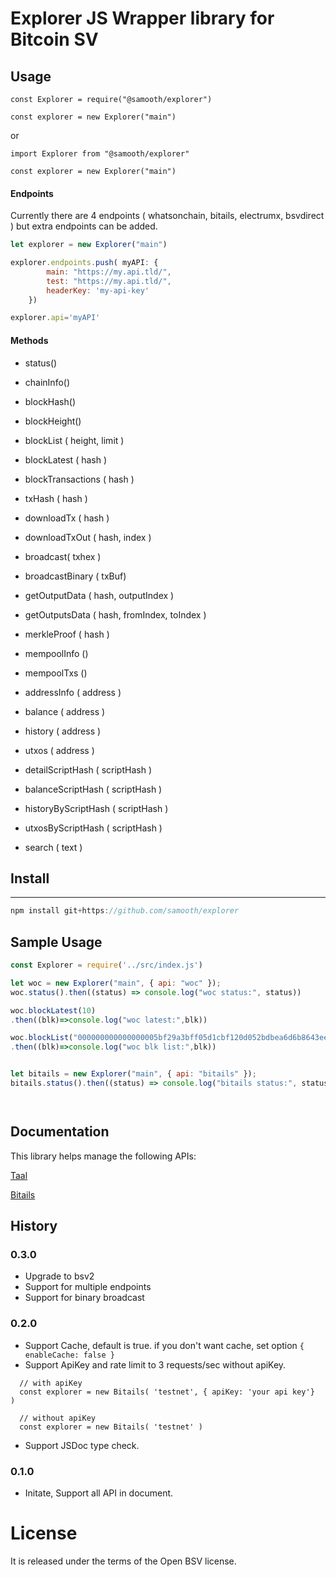 # Explorer JS Wrapper library for Bitcoin SV

## Usage

```
const Explorer = require("@samooth/explorer")

const explorer = new Explorer("main")

```

or

```
import Explorer from "@samooth/explorer"

const explorer = new Explorer("main")

```

#### Endpoints

Currently there are 4 endpoints ( whatsonchain, bitails, electrumx, bsvdirect ) but extra endpoints can be added.

```javascript
let explorer = new Explorer("main")

explorer.endpoints.push( myAPI: {
        main: "https://my.api.tld/",
        test: "https://my.api.tld/",
        headerKey: 'my-api-key'
    })

explorer.api='myAPI'
```

#### Methods

  - status()

  - chainInfo()

  - blockHash()

  - blockHeight()

  - blockList ( height, limit )

  - blockLatest ( hash )

  - blockTransactions ( hash )

  - txHash ( hash )

  - downloadTx ( hash )
  
  - downloadTxOut ( hash, index )

  - broadcast( txhex )

  - broadcastBinary ( txBuf)

  - getOutputData ( hash, outputIndex )

  - getOutputsData ( hash, fromIndex, toIndex ) 

  - merkleProof ( hash )

  - mempoolInfo ()

  - mempoolTxs ()

  - addressInfo ( address )

  - balance ( address )

  - history ( address )

  - utxos ( address )

  - detailScriptHash ( scriptHash )

  - balanceScriptHash ( scriptHash )

  - historyByScriptHash ( scriptHash )

  - utxosByScriptHash ( scriptHash )

  - search ( text )

## Install

---

```javascript
npm install git+https://github.com/samooth/explorer
```

## Sample Usage

```javascript
const Explorer = require('../src/index.js')

let woc = new Explorer("main", { api: "woc" });
woc.status().then((status) => console.log("woc status:", status))

woc.blockLatest(10)
.then((blk)=>console.log("woc latest:",blk))

woc.blockList("000000000000000005bf29a3bff05d1cbf120d052bdbea6d6b8643eefd44be83")
.then((blk)=>console.log("woc blk list:",blk))


let bitails = new Explorer("main", { api: "bitails" });
bitails.status().then((status) => console.log("bitails status:", status))




```


## Documentation


This library helps manage the following APIs:

[Taal](https://docs.taal.com/core-products/whatsonchain)

[Bitails](https://docs.bitails.io/)


## History

### 0.3.0
 - Upgrade to bsv2
 - Support for multiple endpoints
 - Support for binary broadcast


### 0.2.0
- Support Cache, default is true. if you don't want cache, set option `{ enableCache: false }`
- Support ApiKey and rate limit to 3 requests/sec without apiKey.
```
  // with apiKey
  const explorer = new Bitails( 'testnet', { apiKey: 'your api key'}  )
```
```
  // without apiKey
  const explorer = new Bitails( 'testnet' )
```
- Support JSDoc type check.

### 0.1.0
- Initate, Support all API in document.

# License

It is released under the terms of the Open BSV license.
